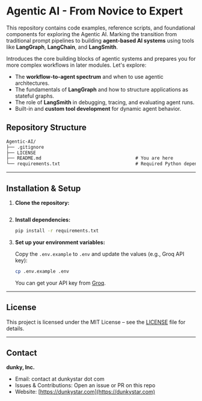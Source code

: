 # Agentic AI - From Novice to Expert

This repository contains code examples, reference scripts, and foundational components for exploring  the Agentic AI. Marking the transition from traditional prompt pipelines to building **agent-based AI systems** using tools like **LangGraph**, **LangChain**, and **LangSmith**.


Introduces the core building blocks of agentic systems and prepares you for more complex workflows in later modules. Let's explore:

- The **workflow-to-agent spectrum** and when to use agentic architectures.
- The fundamentals of **LangGraph** and how to structure applications as stateful graphs.
- The role of **LangSmith** in debugging, tracing, and evaluating agent runs.
- Built-in and **custom tool development** for dynamic agent behavior.

## Repository Structure

```txt
Agentic-AI/
├── .gitignore
├── LICENSE
├── README.md                                   # You are here
└── requirements.txt                            # Required Python dependencies
```

---

## Installation & Setup

1. **Clone the repository:**

   ```bash
   
   ```

2. **Install dependencies:**

   ```bash
   pip install -r requirements.txt
   ```

3. **Set up your environment variables:**

   Copy the `.env.example` to `.env` and update the values (e.g., Groq API key):

   ```bash
   cp .env.example .env
   ```

   You can get your API key from [Groq](https://console.groq.com/).

---

## License

This project is licensed under the MIT License – see the [LICENSE](LICENSE) file for details.

---

## Contact

**dunky, Inc.**

- Email: contact at dunkystar dot com
- Issues & Contributions: Open an issue or PR on this repo
- Website: [https://dunkystar.com](https://dunkystar.com)

